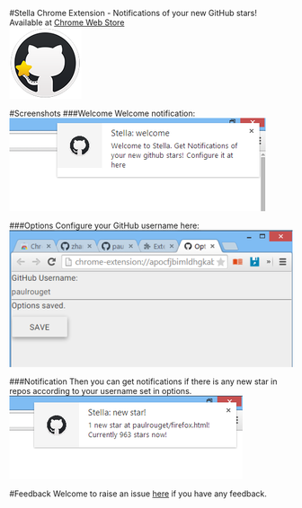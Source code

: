 #Stella
Chrome Extension - Notifications of your new GitHub stars!  
Available at [Chrome Web Store](https://chrome.google.com/webstore/detail/stella/apocfjbimldhgkaboebpfgngkefmiaoa)  
![pic](./fluidicon128.png)

#Screenshots
###Welcome
Welcome notification:  
![pic](./screenshots/welcome.png)

###Options
Configure your GitHub username here:  
![pic](./screenshots/config_username.png)

###Notification
Then you can get notifications if there is any new star in repos according to your username set in options.  
![pic](./screenshots/notify.png)

#Feedback
Welcome to raise an issue [here](https://github.com/zhangdanyangg/stella/issues) if you have any feedback.

